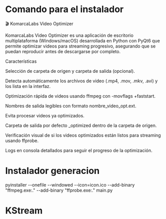 # Comando para el instalador
🎬 KomarcaLabs Video Optimizer

KomarcaLabs Video Optimizer es una aplicación de escritorio multiplataforma (Windows/macOS) desarrollada en Python con PyQt6 que permite optimizar videos para streaming progresivo, asegurando que se puedan reproducir antes de descargarse por completo.

Características

Selección de carpeta de origen y carpeta de salida (opcional).

Detecta automáticamente los archivos de video (.mp4, .mov, .mkv, .avi) y los lista en la interfaz.

Optimización rápida de videos usando ffmpeg con -movflags +faststart.

Nombres de salida legibles con formato nombre_video_opt.ext.

Evita procesar videos ya optimizados.

Carpeta de salida por defecto _optimized dentro de la carpeta de origen.

Verificación visual de si los videos optimizados están listos para streaming usando ffprobe.

Logs en consola detallados para seguir el progreso de la optimización.



# Instalador generacion 
pyinstaller --onefile --windowed --icon=icon.ico --add-binary "ffmpeg.exe:." --add-binary "ffprobe.exe:." main.py
# KStream
